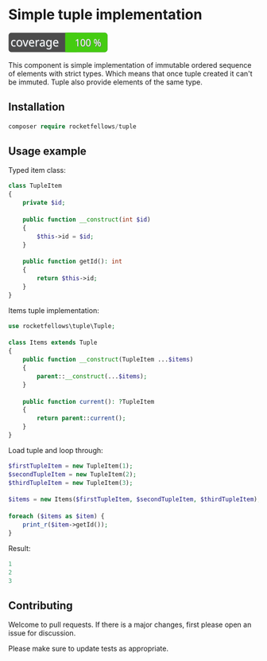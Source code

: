# Simple tuple implementation

![Code Coverage Badge](./badge.svg)

This component is simple implementation of immutable ordered sequence of elements with strict types.
Which means that once tuple created it can't be immuted. Tuple also provide elements of the same type.

## Installation

```php
composer require rocketfellows/tuple
```
## Usage example

Typed item class:

```php
class TupleItem
{
    private $id;

    public function __construct(int $id)
    {
        $this->id = $id;
    }

    public function getId(): int
    {
        return $this->id;
    }
}
```

Items tuple implementation:

```php
use rocketfellows\tuple\Tuple;

class Items extends Tuple
{
    public function __construct(TupleItem ...$items)
    {
        parent::__construct(...$items);
    }

    public function current(): ?TupleItem
    {
        return parent::current();
    }
}
```

Load tuple and loop through:

```php
$firstTupleItem = new TupleItem(1);
$secondTupleItem = new TupleItem(2);
$thirdTupleItem = new TupleItem(3);

$items = new Items($firstTupleItem, $secondTupleItem, $thirdTupleItem);

foreach ($items as $item) {
    print_r($item->getId());
}
```

Result:

```php
1
2
3
```

## Contributing

Welcome to pull requests. If there is a major changes, first please open an issue for discussion.

Please make sure to update tests as appropriate.